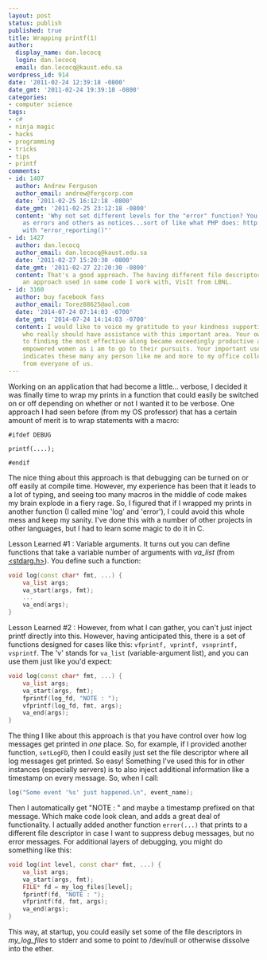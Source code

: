 ```yaml
---
layout: post
status: publish
published: true
title: Wrapping printf(1)
author:
  display_name: dan.lecocq
  login: dan.lecocq
  email: dan.lecocq@kaust.edu.sa
wordpress_id: 914
date: '2011-02-24 12:39:18 -0800'
date_gmt: '2011-02-24 19:39:18 -0800'
categories:
- computer science
tags:
- c#
- ninja magic
- hacks
- programming
- tricks
- tips
- printf
comments:
- id: 1407
  author: Andrew Ferguson
  author_email: andrew@fergcorp.com
  date: '2011-02-25 16:12:18 -0800'
  date_gmt: '2011-02-25 23:12:18 -0800'
  content: 'Why not set different levels for the "error" function? You could set some
    as errors and others as notices...sort of like what PHP does: http:&#47;&#47;www.php.net&#47;manual&#47;en&#47;errorfunc.constants.php
    with "error_reporting()"'
- id: 1427
  author: dan.lecocq
  author_email: dan.lecocq@kaust.edu.sa
  date: '2011-02-27 15:20:30 -0800'
  date_gmt: '2011-02-27 22:20:30 -0800'
  content: That's a good approach. The having different file descriptors is akin to
    an approach used in some code I work with, VisIt from LBNL.
- id: 3160
  author: buy facebook fans
  author_email: Torez88625@aol.com
  date: '2014-07-24 07:14:03 -0700'
  date_gmt: '2014-07-24 14:14:03 -0700'
  content: I would like to voice my gratitude to your kindness supporting individuals
    who really should have assistance with this important area. Your own dedication
    to finding the most effective along became exceedingly productive and get truly
    empowered women as i am to go to their pursuits. Your important useful information
    indicates these many any person like me and more to my office colleagues. Regards;
    from everyone of us.
---
```

Working on an application that had become a little... verbose, I decided it was finally time to wrap my prints in a function that could easily be switched on or off depending on whether or not I wanted it to be verbose.  One approach I had seen before (from my OS professor) that has a certain amount of merit is to wrap statements with a macro:

```
#ifdef DEBUG

printf(....);

#endif
```

The nice thing about this approach is that debugging can be turned on or off easily at compile time.  However, my experience has been that it leads to a lot of typing, and seeing too many macros in the middle of code makes my brain explode in a fiery rage.  So, I figured that if I wrapped my prints in another function (I called mine 'log' and 'error'), I could avoid this whole mess and keep my sanity.  I've done this with a number of other projects in other languages, but I had to learn some magic to do it in C.

Lesson Learned #1 : Variable arguments. It turns out you can define functions that take a variable number of arguments with _va_list_ (from <a href="http://en.wikipedia.org/wiki/Stdarg.h"><stdarg.h></a>).  You define such a function:

```c++
void log(const char* fmt, ...) {
    va_list args;
    va_start(args, fmt);
    ...
    va_end(args);
}
```

Lesson Learned #2 : However, from what I can gather, you can't just inject printf directly into this. However, having anticipated this, there is a set of functions designed for cases like this: `vfprintf, vprintf, vsnprintf, vsprintf`. The 'v' stands for `va_list` (variable-argument list), and you can use them just like you'd expect:

```c++
void log(const char* fmt, ...) {
    va_list args;
    va_start(args, fmt);
    fprintf(log_fd, "NOTE : ");
    vfprintf(log_fd, fmt, args);
    va_end(args);
}
```

The thing I like about this approach is that you have control over how log messages get printed in _one_ place.  So, for example, if I provided another function, `setLogFD`, then I could easily just set the file descriptor where all log messages get printed.  So easy!  Something I've used this for in other instances (especially servers) is to also inject additional information like a timestamp on every message.  So, when I call:

```c++
log("Some event '%s' just happened.\n", event_name);
```

Then I automatically get "NOTE : " and maybe a timestamp prefixed on that message.  Which make code look clean, and adds a great deal of functionality.  I actually added another function `error(...)` that prints to a different file descriptor in case I want to suppress debug messages, but no error messages.  For additional layers of debugging, you might do something like this:

```c++
void log(int level, const char* fmt, ...) {
    va_list args;
    va_start(args, fmt);
    FILE* fd = my_log_files[level];
    fprintf(fd, "NOTE : ");
    vfprintf(fd, fmt, args);
    va_end(args);
}
```

This way, at startup, you could easily set some of the file descriptors in _my_log_files_ to stderr and some to point to /dev/null or otherwise dissolve into the ether.
